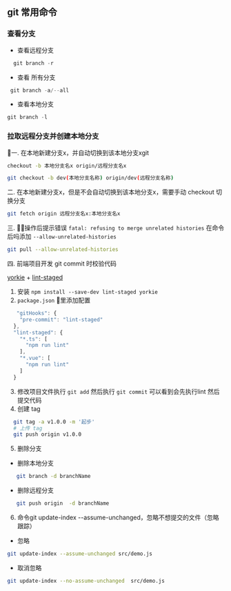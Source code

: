 ## git 常用命令

### 查看分支
- 查看远程分支
```js
  git branch -r
```

- 查看 所有分支

```js
 git branch -a/--all
```

- 查看本地分支
```js
git branch -l
```

### 拉取远程分支并创建本地分支

一. 在本地新建分支x，并自动切换到该本地分支xgit 
```sh
checkout -b 本地分支名x origin/远程分支名x

git checkout -b dev(本地分支名称) origin/dev(远程分支名称)

```

二. 在本地新建分支x，但是不会自动切换到该本地分支x，需要手动 checkout 切换分支
```sh
git fetch origin 远程分支名x:本地分支名x
```

三. 操作后提示错误 `fatal: refusing to merge unrelated histories` 在命令后吗添加 `--allow-unrelated-histories`
```sh
git pull --allow-unrelated-histories
```

四. 前端项目开发 git commit 时校验代码

 [yorkie](https://github.com/yyx990803/yorkie) + [lint-staged](https://github.com/okonet/lint-staged)
1. 安装 `npm install --save-dev lint-staged yorkie`
2. `package.json` 里添加配置
```js
   "gitHooks": {
    "pre-commit": "lint-staged"
  },
  "lint-staged": {
    "*.ts": [
      "npm run lint"
    ],
    "*.vue": [
      "npm run lint"
    ]
  }
```
 3. 修改项目文件执行 `git add` 然后执行 `git commit` 可以看到会先执行lint 然后提交代码
 4. 创建 tag  
   ```sh
     git tag -a v1.0.0 -m '起步'
     # 上传 tag
     git push origin v1.0.0
   ```

5. 删除分支

  - 删除本地分支
   ```sh
      git branch -d branchName
   ``` 
  - 删除远程分支
   ```sh
      git push origin  -d branchName
   ```    

6. 命令git update-index --assume-unchanged，忽略不想提交的文件（忽略跟踪）
  - 忽略
  ```sh
  git update-index --assume-unchanged src/demo.js
  ```
  - 取消忽略
  ```sh
  git update-index --no-assume-unchanged  src/demo.js
  ```  

    









